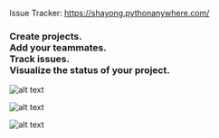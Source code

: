 Issue Tracker: https://shayong.pythonanywhere.com/

<h3>
Create projects.</br>
Add your teammates.</br>
Track issues. </br>
Visualize the status of your project.
</h3>

![alt text](https://user-images.githubusercontent.com/41448966/192404305-f3240c9b-ab82-4122-8e4a-ef331f30f649.png)

![alt text](https://user-images.githubusercontent.com/41448966/192404306-61f42917-3631-46a0-af2d-2c7e589ee249.png)

![alt text](https://user-images.githubusercontent.com/41448966/192404307-b8588806-af7b-4a8b-87a5-cfacf6ba86eb.png)
